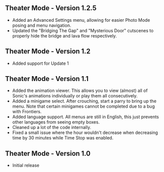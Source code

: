 ## Theater Mode - Version 1.2.5
- Added an Advanced Settings menu, allowing for easier Photo Mode posing and menu navigation.
- Updated the "Bridging The Gap" and "Mysterious Door" cutscenes to properly hide the bridge and lava flow respectively.

## Theater Mode - Version 1.2
- Added support for Update 1

## Theater Mode - Version 1.1
- Added the animation viewer. This allows you to view (almost) all of Sonic's animations individually or play them all consecutively.
- Added a minigame select. After crouching, start a parry to bring up the menu. Note that certain minigames cannot be completed due to a bug with Frontiers.
- Added language support. All menus are still in English, this just prevents other languages from seeing empty boxes.
- Cleaned up a lot of the code internally.
- Fixed a small issue where the hour wouldn't decrease when decreasing time by 30 minutes while Time Stop was enabled.

## Theater Mode - Version 1.0
- Initial release